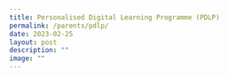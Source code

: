 ```yaml
---
title: Personalised Digital Learning Programme (PDLP)
permalink: /parents/pdlp/
date: 2023-02-25
layout: post
description: ""
image: ""
---
```

